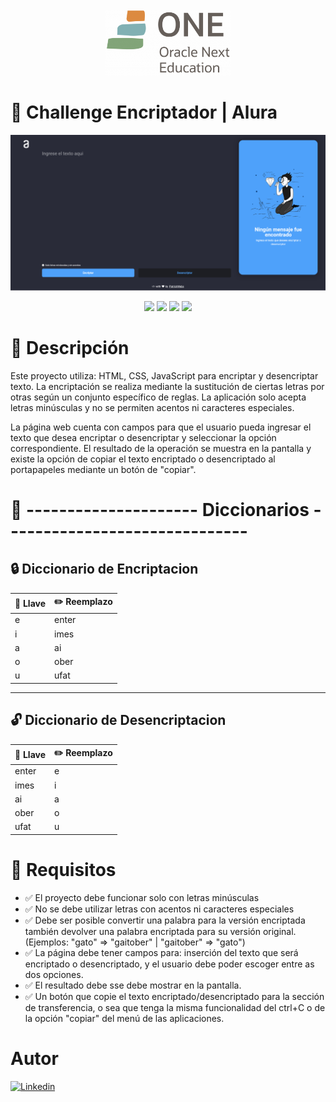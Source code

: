 <div align="center"><img src="https://raw.githubusercontent.com/cantoralcesar/Encriptador-Alura/master/img/one.png" width="200"/></div>

# 🚀 Challenge Encriptador | Alura
<p align="center" >
     <img src="https://raw.githubusercontent.com/cantoralcesar/Encriptador-Alura/master/img/screenshot-new.png">
</p>
<div align="center">
    <img src="https://img.shields.io/badge/JavaScript-FEFF01?logo=javascript&logoColor=000000&style=for-the-badge"/>
    <img src="https://img.shields.io/badge/HTML-EC6231?logo=html5&logoColor=FFFFFF&style=for-the-badge" />
    <img src="https://img.shields.io/badge/CSS-01A3D8?logo=css3&logoColor=FFFFFF&style=for-the-badge" />
    <img src="https://img.shields.io/badge/SASS-CD6799?logo=sass&logoColor=FFFFFF&style=for-the-badge" />
</div>

# 📝 Descripción

Este proyecto utiliza:
HTML, 
CSS, 
JavaScript para encriptar y desencriptar texto. 
La encriptación se realiza mediante la sustitución de ciertas letras por otras según un conjunto específico de reglas. La aplicación solo acepta letras minúsculas y no se permiten acentos ni caracteres especiales.

La página web cuenta con campos para que el usuario pueda ingresar el texto que desea encriptar o desencriptar y seleccionar la opción correspondiente. El resultado de la operación se muestra en la pantalla y existe la opción de copiar el texto encriptado o desencriptado al portapapeles mediante un botón de "copiar".

# 📒 --------------------- Diccionarios ------------------------------
## 🔒 Diccionario de Encriptacion
| 🔑 Llave | ✏️ Reemplazo |
|-----------|-----------|
| e | enter |
| i | imes  |
| a |   ai  |
| o |  ober |
| u |  ufat |

---

## 🔓 Diccionario de Desencriptacion
| 🔑 Llave | ✏️ Reemplazo |
|-----------|-----------|
| enter | e |
| imes  | i |
|  ai   | a |
| ober  | o |
| ufat  | u |

# 📑 Requisitos

- ✅ El proyecto debe funcionar solo con letras minúsculas
- ✅ No se debe utilizar letras con acentos ni caracteres especiales
- ✅ Debe ser posible convertir una palabra para la versión encriptada también devolver una palabra encriptada para su versión original. (Ejemplos: "gato" => "gaitober" | "gaitober" => "gato")
- ✅ La página debe tener campos para:
inserción del texto que será encriptado o desencriptado, y el usuario debe poder escoger entre as dos opciones.
- ✅ El resultado debe sse debe mostrar en la pantalla.
- ✅ Un botón que copie el texto encriptado/desencriptado para la sección de transferencia, o sea que tenga la misma funcionalidad del ctrl+C o de la opción "copiar" del menú de las aplicaciones.

# Autor

[![Linkedin](https://img.shields.io/badge/Linkedin-0072b1?logo=linkedin&logoColor=white&style=for-the-badge)](https://www.linkedin.com/in/cesar-cantoral/)

